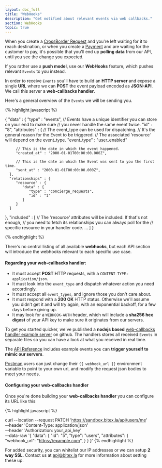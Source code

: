 ```yaml
---
layout: doc_full
title: "WebHooks"
description: "Get notified about relevant events via web callbacks."
section: WebHooks
topic: true
---
```


When you create a [CrossBorder Request](/docs/cross_border/welcome) and you're
left waiting for it to reach destination, or when you create a
[Payment](/docs/payments/README/)
and are waiting for the customer to pay, it's possible that you'll end up
**polling data** from our API, until you see the change you expected.

If you rather use a **push model**, use our **WebHooks** feature, which pushes
relevant `Events` to you instead.

In order to receive `Events` you'll have to build an **HTTP server** 
and expose a single **URL** where we can **POST** the event payload
encoded as **JSON-API**. We call this server a **web-callbacks handler**.

Here's a general overview of the `Events` we will be sending you.

{% highlight javascript %}

{
   "data" : {
      "type" : "events",
      // Events have a unique identifier you can store on your end to make sure
      // you never handle the same event twice.
      "id" : "8",
      "attributes" : {
         // The event_type can be used for dispatching.
         // It's the general reason for the Event to be triggered.
         // The associated 'resource' will depend on the event_type.
         "event_type" : "user_enabled"

         // This is the date in which the event happened.
         "created_at" : "2000-01-01T00:00:00.000Z",

         // This is the date in which the Event was sent to you the first time.
         "sent_at" : "2000-01-01T00:00:00.000Z",
      },
      "relationships" : {
         "resource" : {
            "data" : {
               "type" : "concierge_requests",
               "id" : "1"
            }
         }
      }
   },
   "included" : [
     // The 'resource' attributes will be included. If that's not enough,
     // you need to fetch its relationships you can always poll for the
     // specific resource in your handler code.
     ...
   ]
}

{% endhighlight %}

There's no central listing of all available **webhooks**, but each API section
will introduce the webhooks relevant to each specific use case.

#### Regarding your **web-callbacks handler**:
  - It must accept **POST** HTTP requests, with a `CONTENT-TYPE: application/json`.
  - It must look into the `event_type` and dispatch whatever action you need accordingly.
  - It must accept all `event_types`, and ignore those you don't care about.
  - It must respond with a **200 OK** HTTP status. Otherwise we'll assume you didn't get it and will
    try again, with an exponential backoff, for a few days before giving up.
  - It may look for a `WEBHOOK-AUTH` header, which will include a **sha256 hex digest**
    of your API key to make sure it originates from our servers.

To get you started quicker, we've published a
**nodejs based** [web-callbacks handler example server](https://github.com/bitex-la/web-callbacks-handler-example)
on github. The handlers stores all received `Events` in separate files so you
can have a look at what you received in real time.

The [API Reference](https://developers.bitex.la/) includes example events you can
**trigger yourself to mimic our servers**.

[Postman](/docs/postman/postman) users can
just change their
<code>&#123;&#123; webhook_url &#125;&#125;</code>
environment variable to point to your own url, 
and modify the request json bodies to meet your needs.


#### Configuring your **web-callbacks handler**

Once you're done building your **web-callbacks handler** you can configure its URL like this

{% highlight javascript %}

curl --location --request PATCH 'https://sandbox.bitex.la/api/users/me' \
--header 'Content-Type: application/json' \
--header 'Authorization: your_api_key' \
--data-raw '{
    "data": {
        "id": "5",
        "type": "users",
        "attributes": {
            "webhook_url": "https://example.com",
        }
    }
}'
{% endhighlight %}

For added security, you can whitelist our IP addresses or we can setup 
**2 way SSL**.
Contact us at [api@bitex.la](mailto:api@bitex.la) for more information about setting these up.
